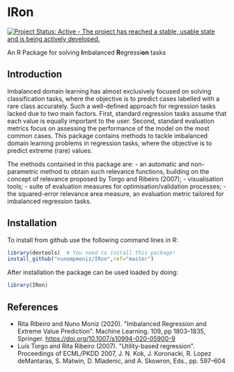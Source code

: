 
<!-- README.md is generated from README.Rmd. Please edit that file -->

IRon
====

[![Project Status: Active - The project has reached a stable, usable state and is being actively developed.](http://www.repostatus.org/badges/latest/active.svg)](http://www.repostatus.org/#active)

An R Package for solving **I**mbalanced **R**egressi**on** tasks

Introduction
------------

Imbalanced domain learning has almost exclusively focused on solving classification tasks, where the objective is to predict cases labelled with a rare class accurately. Such a well-defined approach for regression tasks lacked due to two main factors. First, standard regression tasks assume that each value is equally important to the user. Second, standard evaluation metrics focus on assessing the performance of the model on the most common cases. This package contains methods to tackle imbalanced domain learning problems in regression tasks, where the objective is to predict extreme (rare) values.

The methods contained in this package are: - an automatic and non-parametric method to obtain such relevance functions, building on the concept of relevance proposed by Torgo and Ribeiro (2007); - visualisation tools; - suite of evaluation measures for optimisation/validation processes; - the squared-error relevance area measure, an evaluation metric tailored for imbalanced regression tasks.

Installation
------------

<!-- You can install the last released version from [CRAN](https://CRAN.R-project.org) with: -->
<!--``` {r, eval=FALSE} -->
<!-- install.packages("IRon") -->
<!-- ``` -->
<!-- You can also install the latest development version from GitHub: -->
<!-- ```{r, eval=FALSE} -->
<!-- install.packages("devtools") -->
<!-- devtools::install_github("nunompmoniz/IRon") -->
<!-- ``` -->
To install from github use the following command lines in R:

``` r
library(devtools)  # You need to install this package!
install_github("nunompmoniz/IRon",ref="master")
```

After installation the package can be used loaded by doing:

``` r
library(IRon)
```

References
----------

-   Rita Ribeiro and Nuno Moniz (2020). "Imbalanced Regression and Extreme Value Prediction". Machine Learning. 109, pp 1803–1835, Springer. https://doi.org/10.1007/s10994-020-05900-9
-   Luís Torgo and Rita Ribeiro (2007). "Utility-based regression". Proceedings of ECML/PKDD 2007, J. N. Kok, J. Koronacki, R. Lopez deMantaras, S. Matwin, D. Mladenic, and A. Skowron, Eds., pp. 597–604

